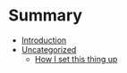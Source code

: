 # Summary

* [Introduction](README.md)
* [Uncategorized](uncategorized/README.md)
   * [How I set this thing up](uncategorized/how_i_set_this_thing_up.md)

